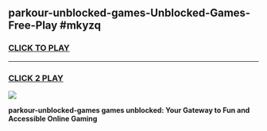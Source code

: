 
## parkour-unblocked-games-Unblocked-Games-Free-Play #mkyzq
<h3>
<a href="https://us.freeplayer.one?title=parkour-unblocked-games&ref=9M">CLICK TO PLAY</a></h3>
<hr>

<h3>
<a href="https://us.freeplayer.one?title=parkour-unblocked-games&ref=9M">CLICK 2 PLAY</a>
  
</h3>

<a href="https://us.freeplayer.one?title=parkour-unblocked-games&ref=9M"><img src="https://clearcache.store/games.png"></a>


**parkour-unblocked-games games unblocked: Your Gateway to Fun and Accessible Online Gaming**
